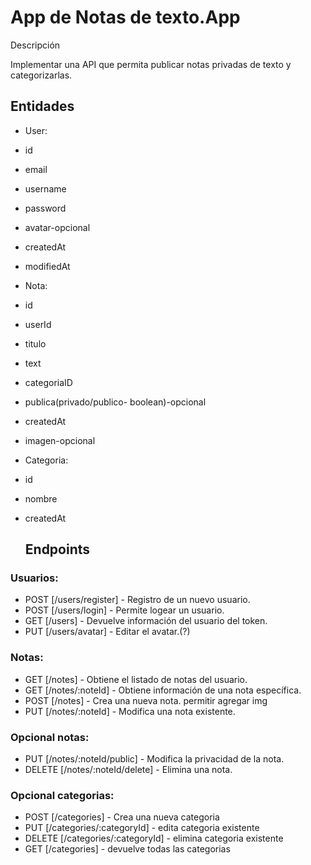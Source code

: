 # App de Notas de texto.App

Descripción

Implementar una API que permita publicar notas privadas de texto y categorizarlas.

## Entidades

- User:

- id
- email
- username
- password
- avatar-opcional
- createdAt
- modifiedAt

- Nota:

- id
- userId
- titulo
- text
- categoriaID
- publica(privado/publico- boolean)-opcional
- createdAt
- imagen-opcional

- Categoria:
- id
- nombre
- createdAt

  ## Endpoints

### Usuarios:

- POST [/users/register] - Registro de un nuevo usuario.
- POST [/users/login] - Permite logear un usuario.
- GET [/users] - Devuelve información del usuario del token.
- PUT [/users/avatar] - Editar el avatar.(?)

### Notas:

- GET [/notes] - Obtiene el listado de notas del usuario.
- GET [/notes/:noteId] - Obtiene información de una nota específica.
- POST [/notes] - Crea una nueva nota. permitir agregar img
- PUT [/notes/:noteId] - Modifica una nota existente.

### Opcional notas:

- PUT [/notes/:noteId/public] - Modifica la privacidad de la nota.
- DELETE [/notes/:noteId/delete] - Elimina una nota.

### Opcional categorias:

- POST [/categories] - Crea una nueva categoria
- PUT [/categories/:categoryId] - edita categoria existente
- DELETE [/categories/:categoryId] - elimina categoria existente
- GET [/categories] - devuelve todas las categorias
